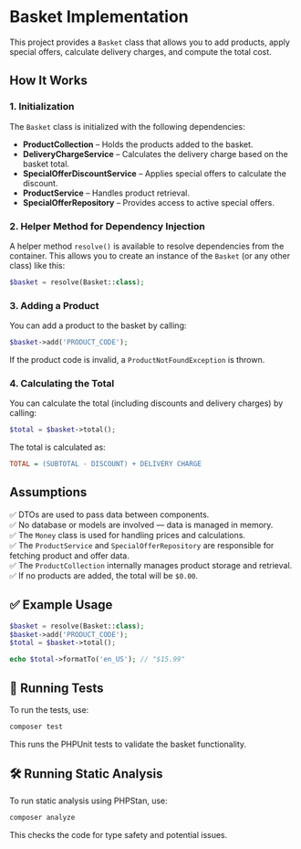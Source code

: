 
# Basket Implementation  
This project provides a `Basket` class that allows you to add products, apply special offers, calculate delivery charges, and compute the total cost.  

## How It Works  

### 1. Initialization  
The `Basket` class is initialized with the following dependencies:  
- **ProductCollection** – Holds the products added to the basket.  
- **DeliveryChargeService** – Calculates the delivery charge based on the basket total.  
- **SpecialOfferDiscountService** – Applies special offers to calculate the discount.  
- **ProductService** – Handles product retrieval.  
- **SpecialOfferRepository** – Provides access to active special offers.  

### 2. Helper Method for Dependency Injection  
A helper method `resolve()` is available to resolve dependencies from the container. This allows you to create an instance of the `Basket` (or any other class) like this:  
```php
$basket = resolve(Basket::class);
```

### 3. Adding a Product  
You can add a product to the basket by calling:  
```php
$basket->add('PRODUCT_CODE');
```
If the product code is invalid, a `ProductNotFoundException` is thrown.  

### 4. Calculating the Total  
You can calculate the total (including discounts and delivery charges) by calling:  
```php
$total = $basket->total();
```
The total is calculated as:  
```ini
TOTAL = (SUBTOTAL - DISCOUNT) + DELIVERY CHARGE
```

## Assumptions  
✅ DTOs are used to pass data between components.  
✅ No database or models are involved — data is managed in memory.  
✅ The `Money` class is used for handling prices and calculations.  
✅ The `ProductService` and `SpecialOfferRepository` are responsible for fetching product and offer data.  
✅ The `ProductCollection` internally manages product storage and retrieval.  
✅ If no products are added, the total will be `$0.00`.  

## ✅ Example Usage  
```php
$basket = resolve(Basket::class);
$basket->add('PRODUCT_CODE');
$total = $basket->total();

echo $total->formatTo('en_US'); // "$15.99"
```

## 🧪 Running Tests  
To run the tests, use:  
```bash
composer test
```
This runs the PHPUnit tests to validate the basket functionality.  

## 🛠️ Running Static Analysis  
To run static analysis using PHPStan, use:  
```bash
composer analyze
```
This checks the code for type safety and potential issues.  
